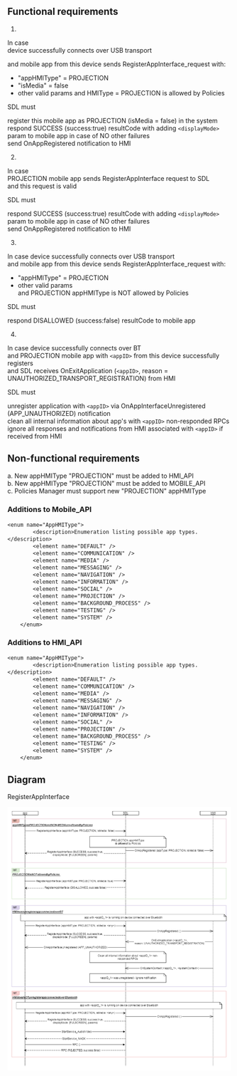 ## Functional requirements

1.  
In case  
device successfully connects over USB transport

and mobile app from this device sends RegisterAppInterface_request with:
- "appHMIType" = PROJECTION
- "isMedia" = false
- other valid params
and HMIType = PROJECTION is allowed by Policies  

SDL must  

register this mobile app as PROJECTION (isMedia = false) in the system  
respond SUCCESS (success:true) resultCode with adding `<displayMode>` param to mobile app in case of NO other failures  
send OnAppRegistered notification to HMI  

2.     
In case  
PROJECTION mobile app sends RegisterAppInterface request to SDL  
and this request is valid  

SDL must

respond SUCCESS (success:true) resultCode with adding `<displayMode>` param to mobile app in case of NO other failures  
send OnAppRegistered notification to HMI  

3.  
In case device successfully connects over USB transport  
and mobile app from this device sends RegisterAppInterface_request with:  
- "appHMIType" = PROJECTION   
- other valid params  
and PROJECTION appHMIType is NOT allowed by Policies  

SDL must

respond DISALLOWED (success:false) resultCode to mobile app  

4.   
In case device successfully connects over BT  
and PROJECTION mobile app with `<appID>` from this device successfully registers  
and SDL receives OnExitApplication (`<appID>`, reason = UNAUTHORIZED_TRANSPORT_REGISTRATION) from HMI  

SDL must  

unregister application with `<appID>` via OnAppInterfaceUnregistered (APP_UNAUTHORIZED) notification  
clean all internal information about app's with `<appID>` non-responded RPCs  
ignore all responses and notifications from HMI associated with `<appID>` if received from HMI    

## Non-functional requirements   

a. New appHMIType "PROJECTION" must be added to HMI_API  
b. New appHMIType "PROJECTION" must be added to MOBILE_API  
c. Policies Manager must support new "PROJECTION" appHMIType

### Additions to Mobile_API  

```
<enum name="AppHMIType">
		<description>Enumeration listing possible app types.</description>
		<element name="DEFAULT" />
		<element name="COMMUNICATION" />
		<element name="MEDIA" />
		<element name="MESSAGING" />
		<element name="NAVIGATION" />
		<element name="INFORMATION" />
		<element name="SOCIAL" />
		<element name="PROJECTION" />
		<element name="BACKGROUND_PROCESS" />
		<element name="TESTING" />
		<element name="SYSTEM" />
	</enum>
```

### Additions to HMI_API
```
<enum name="AppHMIType">
		<description>Enumeration listing possible app types.</description>
		<element name="DEFAULT" />
		<element name="COMMUNICATION" />
		<element name="MEDIA" />
		<element name="MESSAGING" />
		<element name="NAVIGATION" />
		<element name="INFORMATION" />
		<element name="SOCIAL" />
		<element name="PROJECTION" />
		<element name="BACKGROUND_PROCESS" />
		<element name="TESTING" />
		<element name="SYSTEM" />
	</enum>
```

## Diagram

RegisterAppInterface

![RegisterAppInterface](https://github.com/smartdevicelink/sdl_requirements/blob/master/detailed_docs/accessories/projection_app_registration.png)




